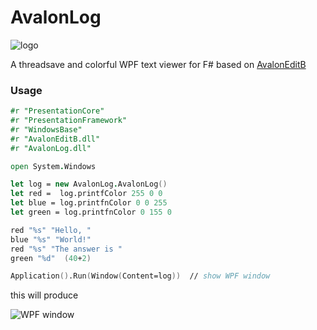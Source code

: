 ﻿# AvalonLog

![logo](https://raw.githubusercontent.com/goswinr/AvalonLog/main/Doc/logo400.png)

 A threadsave and colorful WPF text viewer for F# based on [AvalonEditB](https://github.com/goswinr/AvalonEditB)

### Usage
```fsharp
#r "PresentationCore"
#r "PresentationFramework"
#r "WindowsBase"
#r "AvalonEditB.dll" 
#r "AvalonLog.dll"

open System.Windows

let log = new AvalonLog.AvalonLog() 
let red =  log.printfColor 255 0 0
let blue = log.printfnColor 0 0 255
let green = log.printfnColor 0 155 0

red "%s" "Hello, "
blue "%s" "World!"
red "%s" "The answer is "
green "%d"  (40+2)

Application().Run(Window(Content=log))  // show WPF window
```
this will produce 

![WPF window](https://raw.githubusercontent.com/goswinr/AvalonLog/main/Doc/HelloWorld.png)

 
